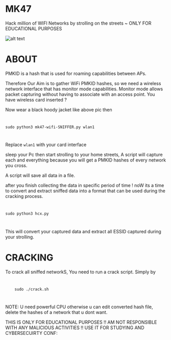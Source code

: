 # MK47
Hack million of WIFI Networks by strolling on the streets ~ ONLY FOR EDUCATIONAL PURPOSES


![alt text](https://cdn.discordapp.com/attachments/951192813477965856/1043484144333770802/SWETA.jpg)

# ABOUT
PMKID is a hash that is used for roaming capabilities between APs.

Therefore Our Aim is to gather WiFi PMKID hashes, so we need a wireless network interface that has monitor mode capabilities. Monitor mode allows packet capturing without having to associate with an access point. You have wireless card inserted ?

Now wear a black hoody jacket like above pic then
#
    sudo python3 mk47-wifi-SNIFFER.py wlan1
#
Replace ``wlan1`` with your card interface 

sleep your Pc then start strolling to your home streets, A script will capture each and everything because you will get a PMKID hashes of every network you cross.

A script will save all data in a file.

after you finish collecting the data in specific period of time ! noW its a time to convert and extract sniffed data into a format that can be used during the cracking process.

#
    sudo python3 hcx.py 
#

This will convert your captured data and extract all ESSID captured during your strolling.

# CRACKING
To crack all sniffed networkS, You need to run a crack script. Simply by

#
        sudo ./crack.sh
#

NOTE: U need powerful CPU otherwise u can edit converted hash file, delete the hashes of a network that u dont want.

THIS IS ONLY FOR EDUCATIONAL PURPOSES !! AM NOT RESPONSIBLE WITH ANY MALICIOUS ACTIVITIES !! USE IT FOR STUDYING AND CYBERSECUIRTY CONF:





 
